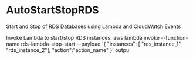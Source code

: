 # AutoStartStopRDS
Start and Stop of RDS Databases using Lambda and CloudWatch Events

Invoke Lambda to start/stop RDS instances:
aws lambda invoke --function-name rds-lambda-stop-start --payload '{ "instances": [ "rds_instance_1", "rds_instance_2"], "action":"action_name" }' outpu
